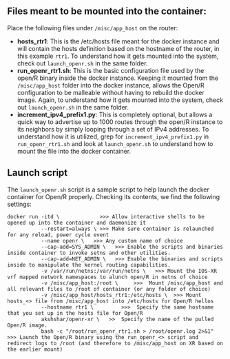 
## Files meant to be mounted into the container:
Place the following files under `/misc/app_host` on the router:

*  **hosts_rtr1**: This is the /etc/hosts file meant for the docker instance and will contain the hosts definition based on the hostname of the router, in this example `rtr1`. To understand how it gets mounted into the system, check out `launch_openr.sh` in the same folder.
*  **run_openr_rtr1.sh**: This is the basic configuration file used by the open/R binary inside the docker instance. Keeping it mounted from the `/misc/app_host` folder into the docker instance, allows the Open/R configuration to be malleable without having to rebuild the docker image. Again, to understand how it gets mounted into the system, check out `launch_openr.sh` in the same folder.
*  **increment_ipv4_prefix1.py**: This is completely optional, but allows a quick way to advertise up to 1000 routes through the open/R instance to its neighbors by simply looping through a set of IPv4 addresses. To understand how it is utilized, grep for `increment_ipv4_prefix1.py` in `run_openr_rtr1.sh` and look at `launch_openr.sh` to understand how to mount the file into the docker container.

## Launch script

The `launch_openr.sh` script is a sample script to help launch the docker container for Open/R properly.
Checking its contents, we find the following settings:

```
docker run -itd \             >>> Allow interactive shells to be opened up into the container and daemonize it
           --restart=always \ >>> Make sure container is relaunched for any reload, power cycle event
           --name openr \   >>> Any custom name of choice
           --cap-add=SYS_ADMIN \   >>> Enable the scripts and binaries inside container to invoke setns and other utilities.
           --cap-add=NET_ADMIN \   >>> Enable the binaries and scripts inside to manipulate the kernel routing capabilities.
           -v /var/run/netns:/var/run/netns \   >>> Mount the IOS-XR vrf mapped network namespaces to alunch open/R in netns of choice
           -v /misc/app_host:/root \     >>>  Mount /misc/app_host and all relevant files to /root of container (or any folder of choice)
           -v /misc/app_host/hosts_rtr1:/etc/hosts \  >>> Mount hosts_<> file from /misc/app_host into /etc/hosts for Open/R hellos
           --hostname rtr1 \         >>>  Specify the same hostname that you set up in the hosts file for Open/R
           akshshar/openr-xr \   >>  Specify the name of the pulled Open/R image.
           bash -c "/root/run_openr_rtr1.sh > /root/openr.log 2>&1"   >>> Launch the Open/R binary using the run_openr_<> script and redirect logs to /root (and therefore to /misc/app_host on XR based on the earlier mount)

```

